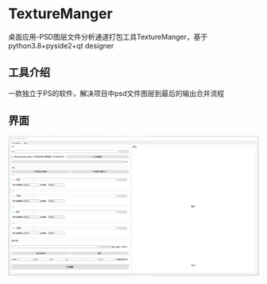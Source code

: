 # TextureManger
桌面应用-PSD图层文件分析通道打包工具TextureManger，基于python3.8+pyside2+qt designer
## 工具介绍
一款独立于PS的软件，解决项目中psd文件图层到最后的输出合并流程  

## 界面
![UI](./readme-image/01.png)

